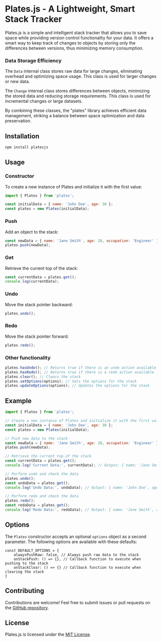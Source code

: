 # Plates.js - A Lightweight, Smart Stack Tracker

Plates.js is a simple and intelligent stack tracker that allows you to save space while providing version control functionality for your data. It offers a smart way to keep track of changes to objects by storing only the differences between versions, thus minimizing memory consumption.

### Data Storage Efficiency

The `Data` internal class stores raw data for large changes, eliminating overhead and optimizing space usage. This class is used for larger changes or new data.

The `Change` internal class stores differences between objects, minimizing the stored data and reducing storage requirements. This class is used for incremental changes or large datasets.

By combining these classes, the "plates" library achieves efficient data management, striking a balance between space optimization and data preservation.

## Installation

```bash
npm install platesjs
```

## Usage

### Constructor

To create a new instance of Plates and initialize it with the first value:

```javascript
import { Plates } from 'plates';

const initialData = { name: 'John Doe', age: 30 };
const plates = new Plates(initialData);
```

### Push

Add an object to the stack:

```javascript
const newData = { name: 'Jane Smith', age: 28, occupation: 'Engineer' };
plates.push(newData);
```

### Get

Retrieve the current top of the stack:

```javascript
const currentData = plates.get();
console.log(currentData);
```

### Undo

Move the stack pointer backward:

```javascript
plates.undo();
```

### Redo

Move the stack pointer forward:

```javascript
plates.redo();
```

### Other functionality

```javascript
plates.hasUndo(); // Returns true if there is an undo action available
plates.hasRedo(); // Returns true if there is a redo action available
plates.clear(); // Clears the stack
plates.setOptions(options); // Sets the options for the stack
plates.updateOptions(options); // Updates the options for the stack
```

## Example

```javascript
import { Plates } from 'plates';

// Create a new instance of Plates and initialize it with the first value
const initialData = { name: 'John Doe', age: 30 };
const plates = new Plates(initialData);

// Push new data to the stack
const newData = { name: 'Jane Smith', age: 28, occupation: 'Engineer' };
plates.push(newData);

// Retrieve the current top of the stack
const currentData = plates.get();
console.log('Current Data:', currentData); // Output: { name: 'Jane Smith', age: 28, occupation: 'Engineer' }

// Perform undo and check the data
plates.undo();
const undoData = plates.get();
console.log('Undo Data:', undoData); // Output: { name: 'John Doe', age: 30 }

// Perform redo and check the data
plates.redo();
const redoData = plates.get();
console.log('Redo Data:', redoData); // Output: { name: 'Jane Smith', age: 28, occupation: 'Engineer' }
```

## Options

The `Plates` constructor accepts an optional `options` object as a second parameter. The following options are available with these defaults:

```
const DEFAULT_OPTIONS = {
    alwaysPushRaw: false, // Always push raw data to the stack
    onStackPush: () => {}, // Callback function to execute when pushing to the stack
    onStackClear: () => {} // Callback function to execute when clearing the stack
}
```

## Contributing

Contributions are welcome! Feel free to submit issues or pull requests on the [GitHub repository](https://github.com/aworld1/plates).

## License

Plates.js is licensed under the [MIT License](https://opensource.org/licenses/MIT).
